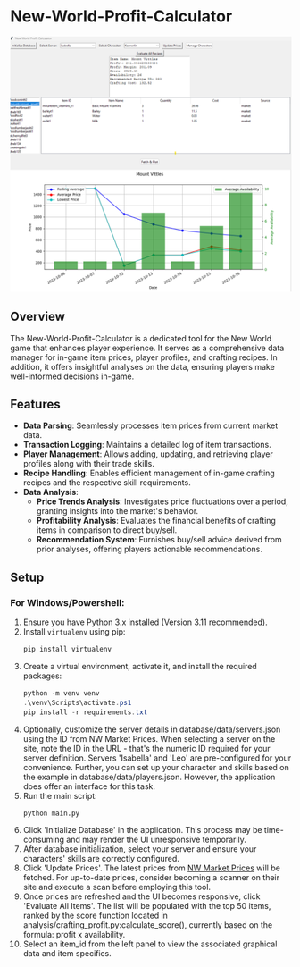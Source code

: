 # New-World-Profit-Calculator

![UI Screenshot](Readme.png)

## Overview
The New-World-Profit-Calculator is a dedicated tool for the New World game that enhances player experience. It serves as a comprehensive data manager for in-game item prices, player profiles, and crafting recipes. In addition, it offers insightful analyses on the data, ensuring players make well-informed decisions in-game.

## Features
- **Data Parsing**: Seamlessly processes item prices from current market data.
- **Transaction Logging**: Maintains a detailed log of item transactions.
- **Player Management**: Allows adding, updating, and retrieving player profiles along with their trade skills.
- **Recipe Handling**: Enables efficient management of in-game crafting recipes and the respective skill requirements.
- **Data Analysis**:
  - **Price Trends Analysis**: Investigates price fluctuations over a period, granting insights into the market's behavior.
  - **Profitability Analysis**: Evaluates the financial benefits of crafting items in comparison to direct buy/sell.
  - **Recommendation System**: Furnishes buy/sell advice derived from prior analyses, offering players actionable recommendations.

## Setup

### For Windows/Powershell:
1. Ensure you have Python 3.x installed (Version 3.11 recommended).
2. Install `virtualenv` using pip:
    ```powershell
    pip install virtualenv
    ```
3. Create a virtual environment, activate it, and install the required packages:
    ```powershell
    python -m venv venv
    .\venv\Scripts\activate.ps1
    pip install -r requirements.txt
    ```
4. Optionally, customize the server details in database/data/servers.json using the ID from NW Market Prices. When selecting a server on the site, note the ID in the URL - that's the numeric ID required for your server definition. Servers 'Isabella' and 'Leo' are pre-configured for your convenience. Further, you can set up your character and skills based on the example in database/data/players.json. However, the application does offer an interface for this task.
5. Run the main script:
    ```
    python main.py
    ```
6. Click 'Initialize Database' in the application. This process may be time-consuming and may render the UI unresponsive temporarily.
7. After database initialization, select your server and ensure your characters' skills are correctly configured.
8. Click 'Update Prices'. The latest prices from [NW Market Prices](https://nwmarketprices.com/) will be fetched. For up-to-date prices, consider becoming a scanner on their site and execute a scan before employing this tool.
9. Once prices are refreshed and the UI becomes responsive, click 'Evaluate All Items'. The list will be populated with the top 50 items, ranked by the score function located in analysis/crafting_profit.py:calculate_score(), currently based on the formula: profit x availability.
10. Select an item_id from the left panel to view the associated graphical data and item specifics.

